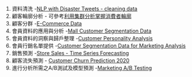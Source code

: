 1. 資料清洗 -[NLP with Disaster Tweets - cleaning data](https://www.kaggle.com/datasets/vbmokin/nlp-with-disaster-tweets-cleaning-data)
2. 顧客輪廓分析 - 可參考[利用集群分析掌握消費者輪廓](https://medium.com/finformation%E7%95%B6%E7%A8%8B%E5%BC%8F%E9%81%87%E4%B8%8A%E8%B2%A1%E5%8B%99%E9%87%91%E8%9E%8D/%E5%88%A9%E7%94%A8%E9%9B%86%E7%BE%A4%E5%88%86%E6%9E%90%E6%8E%8C%E6%8F%A1%E6%B6%88%E8%B2%BB%E8%80%85%E8%BC%AA%E5%BB%93-python%E5%AF%A6%E4%BD%9C-%E4%B8%80-7086082fbb2e)
3. 顧客分群 -[E-Commerce Data](https://www.kaggle.com/datasets/carrie1/ecommerce-data)
4. 會員資料的應用與分析 -[Mall Customer Segmentation Data](https://www.kaggle.com/datasets/vjchoudhary7/customer-segmentation-tutorial-in-python/code)
5. 會員資料的洞察與歸戶整理 -[Customer Personality Analysis](https://github.com/g-aditi/customer-personality-analysis?tab=readme-ov-file)
6. 會員行銷名單提供  -[Customer Segmentation Data for Marketing Analysis](https://www.kaggle.com/datasets/fahmidachowdhury/customer-segmentation-data-for-marketing-analysis)
7. 銷售預測 -[Store Sales - Time Series Forecasting](https://www.kaggle.com/competitions/store-sales-time-series-forecasting/overview)
8. 顧客流失預測  - [Customer Churn Prediction 2020](https://www.kaggle.com/competitions/customer-churn-prediction-2020/data)
9. 進行分析所需之A/B測試及模型預測 -[Marketing A/B Testing](https://www.kaggle.com/datasets/faviovaz/marketing-ab-testing) 
